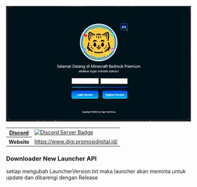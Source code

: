 <center>
  <img src='https://github.com/NiarNavi/api-NearLauncher/blob/main/panel.png'></a>
</center>

<table>
  <tr>
    <th><a href="#server-invite">Discord</a></th>
    <td>
      <a target="_blank" href="https://discord.gg/CYbUhYS9">
        <img src="https://dcbadge.limes.pink/api/server/CYbUhYS9" alt="Discord Server Badge" />
      </a>
    </td>
  </tr>
  <tr>
    <th>Website</th>
    <td><a target="_blank" href="https://www.digi.promosidigital.id/">https://www.digi.promosidigital.id/</a></td>
  </tr>
</table>

### Downloader New Launcher API
setiap mengubah LauncherVersion.txt maka launcher akan meminta untuk update dan dibarengi dengan Release


